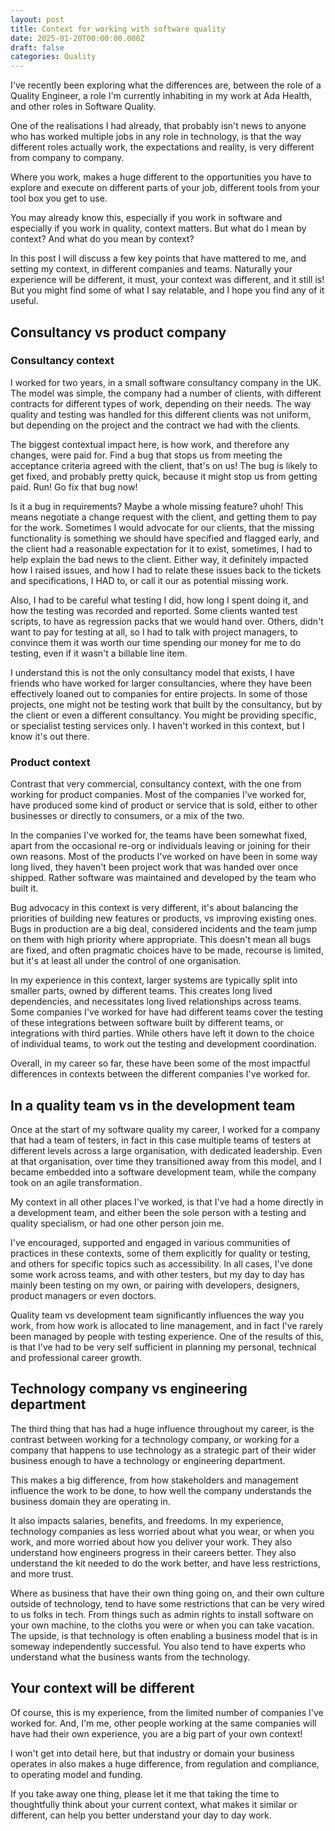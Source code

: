 ```yaml
---
layout: post
title: Context for working with software quality
date: 2025-01-20T00:00:00.000Z
draft: false
categories: Quality
---
```


I've recently been exploring what the differences are, between the role of a Quality Engineer, a role I'm currently inhabiting in my work at Ada Health, and other roles in Software Quality.

One of the realisations I had already, that probably isn't news to anyone who has worked multiple jobs in any role in technology, is that the way different roles actually work, the expectations and reality, is very different from company to company.

Where you work, makes a huge different to the opportunities you have to explore and execute on different parts of your job, different tools from your tool box you get to use.

You may already know this, especially if you work in software and especially if you work in quality, context matters. But what do I mean by context? And what do you mean by context?

In this post I will discuss a few key points that have mattered to me, and setting my context, in different companies and teams. Naturally your experience will be different, it must, your context was different, and it still is! But you might find some of what I say relatable, and I hope you find any of it useful.

## Consultancy vs product company

### Consultancy context

I worked for two years, in a small software consultancy company in the UK. The model was simple, the company had a number of clients, with different contracts for different types of work, depending on their needs. The way quality and testing was handled for this different clients was not uniform, but depending on the project and the contract we had with the clients.

The biggest contextual impact here, is how work, and therefore any changes, were paid for. Find a bug that stops us from meeting the acceptance criteria agreed with the client, that's on us! The bug is likely to get fixed, and probably pretty quick, because it might stop us from getting paid. Run! Go fix that bug now!

Is it a bug in requirements? Maybe a whole missing feature? uhoh! This means negotiate a change request with the client, and getting them to pay for the work. Sometimes I would advocate for our clients, that the missing functionality is something we should have specified and flagged early, and the client had a reasonable expectation for it to exist, sometimes, I had to help explain the bad news to the client. Either way, it definitely impacted how I raised issues, and how I had to relate these issues back to the tickets and specifications, I HAD to, or call it our as potential missing work.

Also, I had to be careful what testing I did, how long I spent doing it, and how the testing was recorded and reported. Some clients wanted test scripts, to have as regression packs that we would hand over. Others, didn't want to pay for testing at all, so I had to talk with project managers, to convince them it was worth our time spending our money for me to do testing, even if it wasn't a billable line item.

I understand this is not the only consultancy model that exists, I have friends who have worked for larger consultancies, where they have been effectively loaned out to companies for entire projects. In some of those projects, one might not be testing work that built by the consultancy, but by the client or even a different consultancy. You might be providing specific, or specialist testing services only. I haven't worked in this context, but I know it's out there.

### Product context

Contrast that very commercial, consultancy context, with the one from working for product companies. Most of the companies I've worked for, have produced some kind of product or service that is sold, either to other businesses or directly to consumers, or a mix of the two.

In the companies I've worked for, the teams have been somewhat fixed, apart from the occasional re-org or individuals leaving or joining for their own reasons. Most of the products I've worked on have been in some way long lived, they haven't been project work that was handed over once shipped. Rather software was maintained and developed by the team who built it.

Bug advocacy in this context is very different, it's about balancing the priorities of building new features or products, vs improving existing ones. Bugs in production are a big deal, considered incidents and the team jump on them with high priority where appropriate. This doesn't mean all bugs are fixed, and often pragmatic choices have to be made, recourse is limited, but it's at least all under the control of one organisation.

In my experience in this context, larger systems are typically split into smaller parts, owned by different teams. This creates long lived dependencies, and necessitates long lived relationships across teams. Some companies I've worked for have had different teams cover the testing of these integrations between software built by different teams, or integrations with third parties. While others have left it down to the choice of individual teams, to work out the testing and development coordination.

Overall, in my career so far, these have been some of the most impactful differences in contexts between the different companies I've worked for.

## In a quality team vs in the development team

Once at the start of my software quality my career, I worked for a company that had a team of testers, in fact in this case multiple teams of testers at different levels across a large organisation, with dedicated leadership. Even at that organisation, over time they transitioned away from this model, and I became embedded into a software development team, while the company took on an agile transformation.

My context in all other places I've worked, is that I've had a home directly in a development team, and either been the sole person with a testing and quality specialism, or had one other person join me.

I've encouraged, supported and engaged in various communities of practices in these contexts, some of them explicitly for quality or testing, and others for specific topics such as accessibility. In all cases, I've done some work across teams, and with other testers, but my day to day has mainly been testing on my own, or pairing with developers, designers, product managers or even doctors.

Quality team vs development team significantly influences the way you work, from how work is allocated to line management, and in fact I've rarely been managed by people with testing experience. One of the results of this, is that I've had to be very self sufficient in planning my personal, technical and professional career growth.

## Technology company vs engineering department

The third thing that has had a huge influence throughout my career, is the contrast between working for a technology company, or working for a company that happens to use technology as a strategic part of their wider business enough to have a technology or engineering department.

This makes a big difference, from how stakeholders and management influence the work to be done, to how well the company understands the business domain they are operating in.

It also impacts salaries, benefits, and freedoms. In my experience, technology companies as less worried about what you wear, or when you work, and more worried about how you deliver your work. They also understand how engineers progress in their careers better. They also understand the kit needed to do the work better, and have less restrictions, and more trust.

Where as business that have their own thing going on, and their own culture outside of technology, tend to have some restrictions that can be very wired to us folks in tech. From things such as admin rights to install software on your own machine, to the cloths you were or when you can take vacation. The upside, is that technology is often enabling a business model that is in someway independently successful. You also tend to have experts who understand what the business wants from the technology.

## Your context will be different

Of course, this is my experience, from the limited number of companies I've worked for. And, I'm me, other people working at the same companies will have had their own experience, you are a big part of your own context!

I won't get into detail here, but that industry or domain your business operates in also makes a huge difference, from regulation and compliance, to operating model and funding.

If you take away one thing, please let it me that taking the time to thoughtfully think about your current context, what makes it similar or different, can help you better understand your day to day work.
